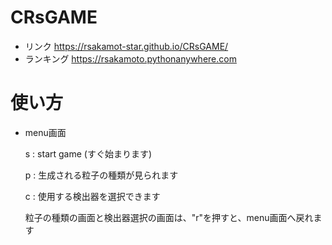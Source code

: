 # CRsGAME
* リンク https://rsakamot-star.github.io/CRsGAME/
* ランキング https://rsakamoto.pythonanywhere.com

# 使い方
* menu画面

  s : start game (すぐ始まります)

  p : 生成される粒子の種類が見られます

  c : 使用する検出器を選択できます

  粒子の種類の画面と検出器選択の画面は、"r"を押すと、menu画面へ戻れます
